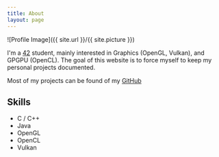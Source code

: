 ```yaml
---
title: About
layout: page
---
```

![Profile Image]({{ site.url }}/{{ site.picture }})

I'm a [42](https://42.fr) student, mainly interested in Graphics (OpenGL, Vulkan), and GPGPU (OpenCL).
The goal of this website is to force myself to keep my personal projects documented.  

Most of my projects can be found of my [GitHub](https://github.com/indiedriver)  

## Skills
* C / C++
* Java
* OpenGL
* OpenCL
* Vulkan
